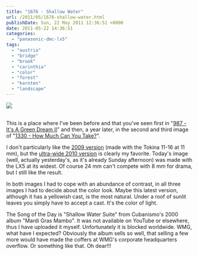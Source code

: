 ```yaml
---
title: "1676 - Shallow Water"
url: /2011/05/1676-shallow-water.html
publishDate: Sun, 22 May 2011 12:36:51 +0000
date: 2011-05-22 14:36:51
categories: 
  - "panasonic-dmc-lx5"
tags: 
  - "austria"
  - "bridge"
  - "brook"
  - "carinthia"
  - "color"
  - "forest"
  - "karnten"
  - "landscape"
---
```

<div class="container">
<div class="center"><a target="_blank" href="https://d25zfm9zpd7gm5.cloudfront.net/1200x1200/2011/20110521_145936_ps.jpg"><img src="https://d25zfm9zpd7gm5.cloudfront.net/0600x0600/2011/20110521_145936_ps.jpg" /></a></div>
</div>
<br />

This is a place where I've been before and that you've seen first in "<a target="_blank" href="/2009/06/987-its-green-dream-ii.html">987 - It's A Green Dream II</a>" and then, a year later, in the second and third image of "<a target="_blank" href="/2010/06/1330-how-much-can-you-take.html">1330 - How Much Can You Take?</a>".

I don't particularly like the <a target="_blank" href="https://d25zfm9zpd7gm5.cloudfront.net/1200x1200/2009/20090626_162051_ps.jpg">2009 version</a> (made with the Tokina 11-16 at 11 mm), but the <a target="_blank" href="https://d25zfm9zpd7gm5.cloudfront.net/1200x1200/2010/20100604_170538_ps.jpg">ultra-wide 2010 version</a> is clearly my favorite. Today's image (well, actually yesterday's, as it's already Sunday afternoon) was made with the LX5 at its widest. Of course 24 mm can't compete with 8 mm for drama, but I still like the result.

 In both images I had to cope with an abundance of contrast, in all three images I had to decide about the color look. Maybe this latest version, although it has a yellowish cast, is the most natural. Under a roof of sunlit leaves you simply have to accept a cast. It's the color of light.

The Song of the Day is "Shallow Water Suite" from Cubanismo's 2000 album "Mardi Gras Mambo". It was not available on YouTube or elsewhere, thus I have uploaded it myself. Unfortunately it is blocked worldwide. WMG, what have I expected? Obviously the album sells so well, that selling a few more would have made the coffers at WMG's corporate headquarters overflow. Or something like that. Oh dear!!!
